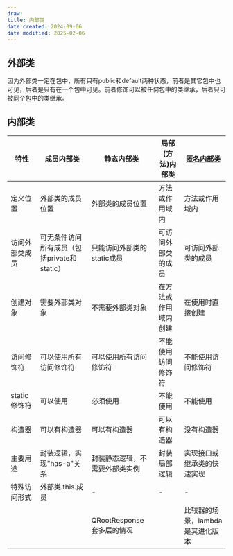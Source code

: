 ```yaml
---
draw:
title: 内部类
date created: 2024-09-06
date modified: 2025-02-06
---
```


## 外部类

因为外部类一定在包中，所有只有public和default两种状态，前者是其它包中也可见，后者是只有在一个包中可见。前者修饰可以被任何包中的类继承，后者只可被同个包中的类继承。

## 内部类

| 特性        | 成员内部类                        | 静态内部类                | 局部(方法)内部类  | [匿名内部类](匿名内部类.md)            |
| --------- | ---------------------------- | -------------------- | ---------- | -------------------- |
| 定义位置      | 外部类的成员位置                     | 外部类的成员位置             | 方法或作用域内    | 方法或作用域内              |
| 访问外部类成员   | 可无条件访问所有成员（包括private和static）| 只能访问外部类的static成员     | 可访问外部类的成员  | 可访问外部类的成员            |
| 创建对象      | 需要外部类对象                      | 不需要外部类对象             | 在方法或作用域内创建 | 在使用时直接创建             |
| 访问修饰符     | 可以使用所有访问修饰符                  | 可以使用所有访问修饰符          | 不能使用访问修饰符  | 不能使用访问修饰符            |
| static修饰符 | 可以使用                         | 必须使用                 | 不能使用       | 不能使用                 |
| 构造器       | 可以有构造器                       | 可以有构造器               | 可以有构造器     | 没有构造器                |
| 主要用途      | 封装逻辑，实现"has-a"关系             | 封装静态逻辑，不需要外部类实例      | 封装局部逻辑     | 实现接口或继承类的快速实现        |
| 特殊访问形式    | 外部类.this.成员                  | -                    | -          | -                    |
|           |                              | QRootResponse 套多层的情况 |            | 比较器的场景，lambda 是其进化版本 |
